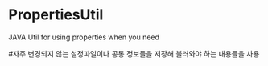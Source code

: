 # PropertiesUtil
JAVA Util for using properties when you need

#자주 변경되지 않는 설정파일이나 공통 정보들을 저장해 불러와야 하는 내용들을 사용
